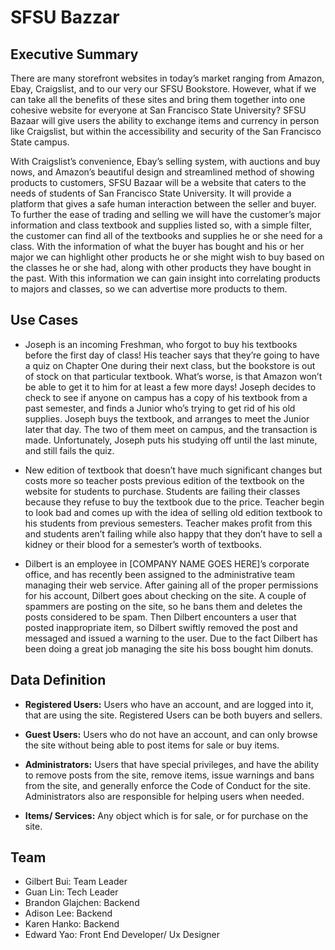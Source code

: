 # SFSU Bazzar

## Executive Summary

There are many storefront websites in today’s market ranging from Amazon,
Ebay, Craigslist, and to our very our SFSU Bookstore. However, what if we can take all
the benefits of these sites and bring them together into one cohesive website for everyone
at San Francisco State University? SFSU Bazaar will give users the ability to exchange
items and currency in person like Craigslist, but within the accessibility and security of
the San Francisco State campus.

With Craigslist’s convenience, Ebay’s selling system, with auctions and buy
nows, and Amazon’s beautiful design and streamlined method of showing products to
customers, SFSU Bazaar will be a website that caters to the needs of students of San
Francisco State University. It will provide a platform that gives a safe human interaction
between the seller and buyer. To further the ease of trading and selling we will have the
customer’s major information and class textbook and supplies listed so, with a simple
filter, the customer can find all of the textbooks and supplies he or she need for a class.
With the information of what the buyer has bought and his or her major we can highlight
other products he or she might wish to buy based on the classes he or she had, along with
other products they have bought in the past. With this information we can gain insight
into correlating products to majors and classes, so we can advertise more products to
them.

## Use Cases

- Joseph is an incoming Freshman, who forgot to buy his textbooks before the first
day of class! His teacher says that they’re going to have a quiz on Chapter One during
their next class, but the bookstore is out of stock on that particular textbook. What’s
worse, is that Amazon won’t be able to get it to him for at least a few more days! Joseph
decides to check to see if anyone on campus has a copy of his textbook from a past
semester, and finds a Junior who’s trying to get rid of his old supplies. Joseph buys the
textbook, and arranges to meet the Junior later that day. The two of them meet on
campus, and the transaction is made. Unfortunately, Joseph puts his studying off until the
last minute, and still fails the quiz.

- New edition of textbook that doesn’t have much significant changes but costs
more so teacher posts previous edition of the textbook on the website for students to
purchase. Students are failing their classes because they refuse to buy the textbook due to
the price. Teacher begin to look bad and comes up with the idea of selling old edition
textbook to his students from previous semesters. Teacher makes profit from this and
students aren’t failing while also happy that they don’t have to sell a kidney or their blood
for a semester’s worth of textbooks.

- Dilbert is an employee in [COMPANY NAME GOES HERE]’s corporate office,
and has recently been assigned to the administrative team managing their web service.
After gaining all of the proper permissions for his account, Dilbert goes about checking
on the site. A couple of spammers are posting on the site, so he bans them and deletes the
posts considered to be spam. Then Dilbert encounters a user that posted inappropriate
item, so Dilbert swiftly removed the post and messaged and issued a warning to the user.
Due to the fact Dilbert has been doing a great job managing the site his boss bought him
donuts.

## Data Definition

- **Registered Users:** Users who have an account, and are logged into it, that are
using the site. Registered Users can be both buyers and sellers.

- **Guest Users:** Users who do not have an account, and can only browse the
site without being able to post items for sale or buy items.

- **Administrators:** 
Users that have special privileges, and have the ability to
remove posts from the site, remove items, issue warnings and bans from the site,
and generally enforce the Code of Conduct for the site. Administrators also are
responsible for helping users when needed.

- **Items/
Services:** Any object which is for sale, or for purchase on the site.

## Team

- Gilbert Bui: Team Leader
- Guan Lin: Tech Leader
- Brandon Glajchen: Backend
- Adison Lee: Backend
- Karen Hanko: Backend
- Edward Yao: Front End Developer/ Ux Designer
